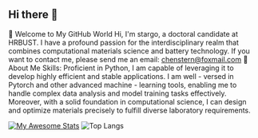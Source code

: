 ## Hi there 👋

<!--
**stargolike/stargolike** is a ✨ _special_ ✨ repository because its `README.md` (this file) appears on your GitHub profile.

Here are some ideas to get you started:

- 🔭 I’m currently working on ...
- 🌱 I’m currently learning ...
- 👯 I’m looking to collaborate on ...
- 🤔 I’m looking for help with ...
- 💬 Ask me about ...
- 📫 How to reach me: ...
- 😄 Pronouns: ...
- ⚡ Fun fact: ...
-->
👋 Welcome to My GitHub World
Hi, I'm stargo, a doctoral candidate at HRBUST. I have a profound passion for the interdisciplinary realm that combines computational materials science and battery technology.
If you want to contact me, please send me an email: chenstern@foxmail.com
📖 About Me
Skills:
Proficient in Python, I am capable of leveraging it to develop highly efficient and stable applications. 
I am well - versed in Pytorch and other advanced machine - learning tools, enabling me to handle complex data analysis and model training tasks effectively. 
Moreover, with a solid foundation in computational science, I can design and optimize materials precisely to fulfill diverse laboratory requirements.

[![My Awesome Stats](https://awesome-github-stats.azurewebsites.net/user-stats/stargolike?cardType=level-alternate&theme=radical&preferLogin=false)](https://git.io/awesome-stats-card) ![Top Langs](https://github-readme-stats.vercel.app/api/top-langs/?username=anuraghazra)
